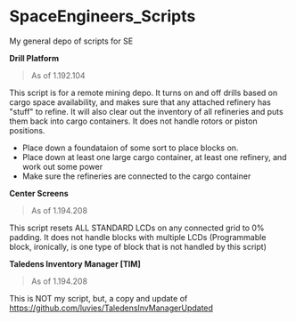 # SpaceEngineers_Scripts
My general depo of scripts for SE

**Drill Platform**
> As of 1.192.104

This script is for a remote mining depo.  It turns on and off drills based on cargo space availability, and makes sure that any attached refinery has "stuff" to refine.  It will also clear out the inventory of all refineries and puts them back into cargo containers.  It does not handle rotors or piston positions.

- Place down a foundataion of some sort to place blocks on.
- Place down at least one large cargo container, at least one refinery, and work out some power
- Make sure the refineries are connected to the cargo container

**Center Screens**
> As of 1.194.208

This script resets ALL STANDARD LCDs on any connected grid to 0% padding.  It does not handle blocks with multiple LCDs (Programmable block, ironically, is one type of block that is not handled by this script)

**Taledens Inventory Manager [TIM]**
> As of 1.194.208

This is NOT my script, but, a copy and update of https://github.com/luvies/TaledensInvManagerUpdated
